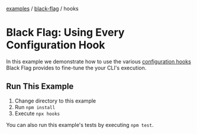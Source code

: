 [examples][1] / [black-flag][2] / hooks

# Black Flag: Using Every Configuration Hook

In this example we demonstrate how to use the various [configuration hooks][3]
Black Flag provides to fine-tune the your CLI's execution.

## Run This Example

1. Change directory to this example
2. Run `npm install`
3. Execute `npx hooks`

You can also run this example's tests by executing `npm test`.

[1]: ../../README.md
[2]: ../README.md
[3]: ../../../docs/api/src/exports/type-aliases/ConfigurationHooks.md
